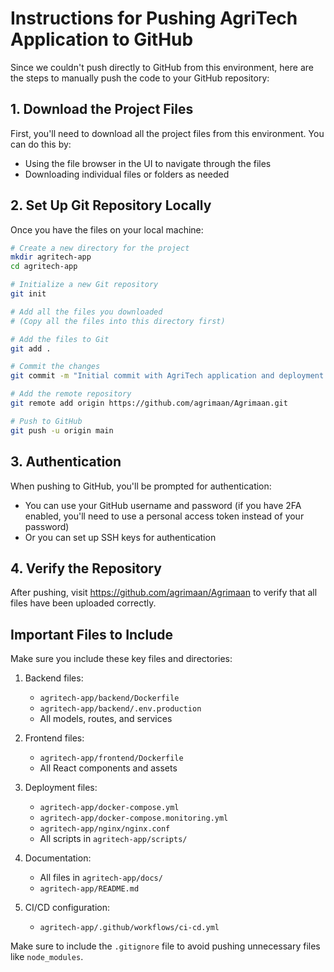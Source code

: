 # Instructions for Pushing AgriTech Application to GitHub

Since we couldn't push directly to GitHub from this environment, here are the steps to manually push the code to your GitHub repository:

## 1. Download the Project Files

First, you'll need to download all the project files from this environment. You can do this by:
- Using the file browser in the UI to navigate through the files
- Downloading individual files or folders as needed

## 2. Set Up Git Repository Locally

Once you have the files on your local machine:

```bash
# Create a new directory for the project
mkdir agritech-app
cd agritech-app

# Initialize a new Git repository
git init

# Add all the files you downloaded
# (Copy all the files into this directory first)

# Add the files to Git
git add .

# Commit the changes
git commit -m "Initial commit with AgriTech application and deployment configuration"

# Add the remote repository
git remote add origin https://github.com/agrimaan/Agrimaan.git

# Push to GitHub
git push -u origin main
```

## 3. Authentication

When pushing to GitHub, you'll be prompted for authentication:
- You can use your GitHub username and password (if you have 2FA enabled, you'll need to use a personal access token instead of your password)
- Or you can set up SSH keys for authentication

## 4. Verify the Repository

After pushing, visit https://github.com/agrimaan/Agrimaan to verify that all files have been uploaded correctly.

## Important Files to Include

Make sure you include these key files and directories:

1. Backend files:
   - `agritech-app/backend/Dockerfile`
   - `agritech-app/backend/.env.production`
   - All models, routes, and services

2. Frontend files:
   - `agritech-app/frontend/Dockerfile`
   - All React components and assets

3. Deployment files:
   - `agritech-app/docker-compose.yml`
   - `agritech-app/docker-compose.monitoring.yml`
   - `agritech-app/nginx/nginx.conf`
   - All scripts in `agritech-app/scripts/`

4. Documentation:
   - All files in `agritech-app/docs/`
   - `agritech-app/README.md`

5. CI/CD configuration:
   - `agritech-app/.github/workflows/ci-cd.yml`

Make sure to include the `.gitignore` file to avoid pushing unnecessary files like `node_modules`.